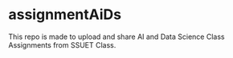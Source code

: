 # assignmentAiDs
This repo is made to upload and share AI and Data Science Class Assignments from SSUET Class. 
